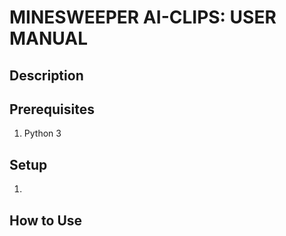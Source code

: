 # MINESWEEPER AI-CLIPS: USER MANUAL
## Description

<insert description>

## Prerequisites

1. Python 3

## Setup

1. <insert pip install if needed>

## How to Use

